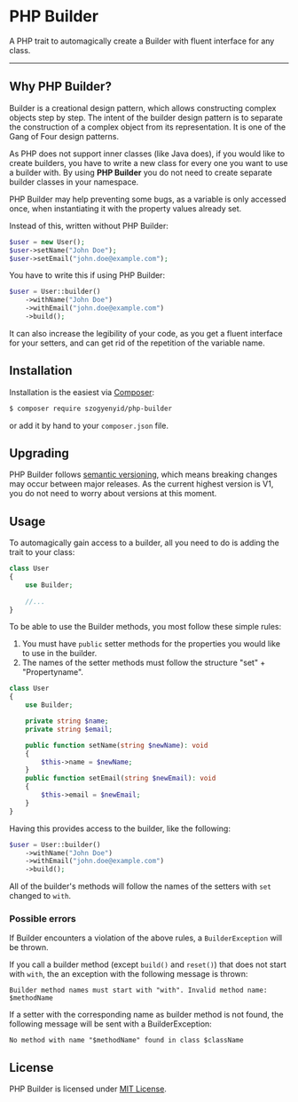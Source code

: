 # PHP Builder
A PHP trait to automagically create a Builder with fluent interface for any class.

------

## Why PHP Builder?

Builder is a creational design pattern, which allows constructing complex objects step by step. The intent of the builder design pattern is to separate the construction of a complex object from its representation. It is one of the Gang of Four design patterns.

As PHP does not support inner classes (like Java does), if you would like to create builders, you have to write a new class for every one you want to use a builder with. By using **PHP Builder** you do not need to create separate builder classes in your namespace.

PHP Builder may help preventing some bugs, as a variable is only accessed once, when instantiating it with the property values already set.

Instead of this, written without PHP Builder:

```php
$user = new User();
$user->setName("John Doe");
$user->setEmail("john.doe@example.com");
```

You have to write this if using PHP Builder:

```php
$user = User::builder()
    ->withName("John Doe")
    ->withEmail("john.doe@example.com")
    ->build();
```

It can also increase the legibility of your code, as you get a fluent interface for your setters, and can get rid of the repetition of the variable name.

## Installation

Installation is the easiest via [Composer](https://getcomposer.org/):

```bash
$ composer require szogyenyid/php-builder
```

or add it by hand to your `composer.json` file.

## Upgrading

PHP Builder follows [semantic versioning](https://semver.org/), which means breaking changes may occur between major releases. As the current highest version is V1, you do not need to worry about versions at this moment.


## Usage

To automagically gain access to a builder, all you need to do is adding the trait to your class:

```php
class User
{
    use Builder;
    
    //...
}
```

To be able to use the Builder methods, you most follow these simple rules:

1. You must have `public` setter methods for the properties you would like to use in the builder.
2. The names of the setter methods must follow the structure "set" + "Propertyname".

```php
class User
{
    use Builder;

    private string $name;
    private string $email;

    public function setName(string $newName): void
    {
        $this->name = $newName;
    }
    public function setEmail(string $newEmail): void
    {
        $this->email = $newEmail;
    }
}
```

Having this provides access to the builder, like the following:

```php
$user = User::builder()
    ->withName("John Doe")
    ->withEmail("john.doe@example.com")
    ->build();
```

All of the builder's methods will follow the names of the setters with `set` changed to `with`.

### Possible errors

If Builder encounters a violation of the above rules, a `BuilderException` will be thrown.

If you call a builder method (except `build()` and `reset()`) that does not start with `with`, the an exception with the following message is thrown:

```
Builder method names must start with "with". Invalid method name: $methodName
```

If a setter with the corresponding name as builder method is not found, the following message will be sent with a BuilderException:

```
No method with name "$methodName" found in class $className
```

## License

PHP Builder is licensed under [MIT License](LICENSE).
